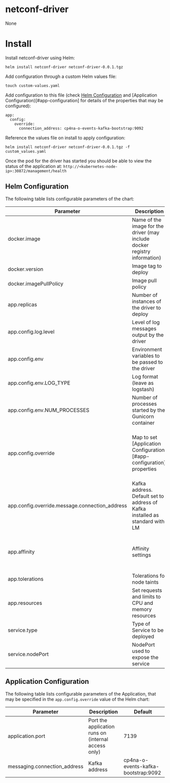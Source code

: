 # netconf-driver

None

# Install

Install netconf-driver using Helm:

```
helm install netconf-driver netconf-driver-0.0.1.tgz
```

Add configuration through a custom Helm values file:

```
touch custom-values.yaml
```

Add configuration to this file (check [Helm Configuration](#helm-configuration) and [Application Configuration)[#app-configuration] for details of the properties that may be configured):

```
app:
  config:
    override:
      connection_address: cp4na-o-events-kafka-bootstrap:9092
```

Reference the values file on install to apply configuration:

```
helm install netconf-driver netconf-driver-0.0.1.tgz -f custom_values.yaml
```

Once the pod for the driver has started you should be able to view the status of the application at: `http://<kubernetes-node-ip>:30872/management/health`

## Helm Configuration

The following table lists configurable parameters of the chart:

| Parameter | Description | Default |
| --- | --- | --- |
| docker.image | Name of the image for the driver (may include docker registry information) | netconf-driver |
| docker.version | Image tag to deploy | 0.0.1 |
| docker.imagePullPolicy | Image pull policy | IfNotPresent |
| app.replicas | Number of instances of the driver to deploy | 1 |
| app.config.log.level | Level of log messages output by the driver | INFO |
| app.config.env | Environment variables to be passed to the driver | (See below) |
| app.config.env.LOG_TYPE | Log format (leave as logstash) | logstash |
| app.config.env.NUM_PROCESSES | Number of processes started by the Gunicorn container | 4 |
| app.config.override | Map to set [Application Configuration)[#app-configuration] properties | See connection_address below and [Application Configuration)[#app-configuration] properties |
| app.config.override.message.connection_address | Kafka address. Default set to address of Kafka installed as standard with LM | cp4na-o-events-kafka-bootstrap:9092 |
| app.affinity | Affinity settings | A pod anti-affinity rule is configured to inform Kubernetes it is preferable to deploy the pods on different Nodes |
| app.tolerations | Tolerations for node taints | [] |
| app.resources | Set requests and limits to CPU and memory resources | {} |
| service.type | Type of Service to be deployed | NodePort |
| service.nodePort | NodePort used to expose the service | 30872 |

## Application Configuration

The following table lists configurable parameters of the Application, that may be specified in the `app.config.override` value of the Helm chart:

| Parameter | Description | Default |
| --- | --- | --- |
| application.port | Port the application runs on (internal access only) | 7139 | 
| messaging.connection_address | Kafka address | cp4na-o-events-kafka-bootstrap:9092 |